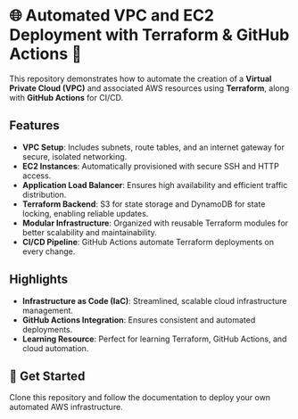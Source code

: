 # 🌐 Automated VPC and EC2 Deployment with Terraform & GitHub Actions 🚀  

This repository demonstrates how to automate the creation of a **Virtual Private Cloud (VPC)** and associated AWS resources using **Terraform**, along with **GitHub Actions** for CI/CD.  

## Features  
- **VPC Setup**: Includes subnets, route tables, and an internet gateway for secure, isolated networking.  
- **EC2 Instances**: Automatically provisioned with secure SSH and HTTP access.  
- **Application Load Balancer**: Ensures high availability and efficient traffic distribution.  
- **Terraform Backend**: S3 for state storage and DynamoDB for state locking, enabling reliable updates.  
- **Modular Infrastructure**: Organized with reusable Terraform modules for better scalability and maintainability.  
- **CI/CD Pipeline**: GitHub Actions automate Terraform deployments on every change.  

## Highlights  
- **Infrastructure as Code (IaC)**: Streamlined, scalable cloud infrastructure management.  
- **GitHub Actions Integration**: Ensures consistent and automated deployments.  
- **Learning Resource**: Perfect for learning Terraform, GitHub Actions, and cloud automation.  

## 🚀 Get Started  
Clone this repository and follow the documentation to deploy your own automated AWS infrastructure.

